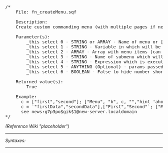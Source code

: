 <pre>
/*
	File: fn_createMenu.sqf

	Description:
	Create custom commanding menu (with multiple pages if necessary).

	Parameter(s):
		_this select 0 - STRING or ARRAY - Name of menu or [Name, Context sensitive]
		_this select 1 - STRING - Variable in which will be menu params stored (as variable_0, variable_1, ...)
		_this select 2 - ARRAY - Array with menu items (can be either [items] or `items],[itemNames],[itemEnable` if you want to set custom params (names, enable values))
		_this select 3 - STRING - Name of submenu which will open when item is activated. Name of selected item is passed to string as %1
		_this select 4 - STRING - Expression which is executed when item is activated. Name of selected item is passed to string as %1, ID is %2.
		_this select 5 - ANYTHING (Optional) - params passed to expression. Whole argument is passed as %3
		_this select 6 - BOOLEAN - False to hide number shortcuts

	Returned value(s):
		True
		
	Example:
	  c = ["first","second"]; ["Menu", "b", c, "","hint 'ahoj'"] call BIS_FNC_createmenu; showCommandingMenu "#USER:b_0"  
	  c = `"firstData","secondData"],["First","Second"`; ["Menu", "b", c, "","hint (str '%1' + str '%2' + str '%3')"] call BIS_FNC_createmenu;  showCommandingMenu "#USER:b_0";
	  see news:g7p3po$gik$1@new-server.localdomain
*/</pre>

*(Reference Wiki "placeholder")*


---
*Syntaxes:*

<!-- [] call `BIS_fnc_createmenu` -->

---
